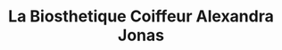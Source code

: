 ---
title: "La Biosthetique Coiffeur Alexandra Jonas"
url: /euskirchen/la-biosthetique-coiffeur-alexandra-jonas/
shop: Friseur
---